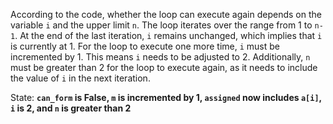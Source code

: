 According to the code, whether the loop can execute again depends on the variable `i` and the upper limit `n`. The loop iterates over the range from 1 to `n-1`. At the end of the last iteration, `i` remains unchanged, which implies that `i` is currently at 1. For the loop to execute one more time, `i` must be incremented by 1. This means `i` needs to be adjusted to 2. Additionally, `n` must be greater than 2 for the loop to execute again, as it needs to include the value of `i` in the next iteration.

State: **`can_form` is False, `m` is incremented by 1, `assigned` now includes `a[i]`, `i` is 2, and `n` is greater than 2**